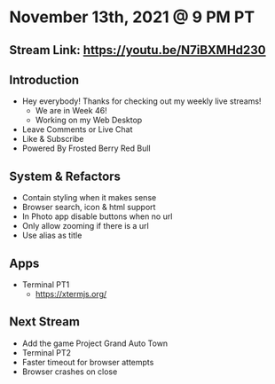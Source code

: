 # November 13th, 2021 @ 9 PM PT

## Stream Link: https://youtu.be/N7iBXMHd230

## Introduction

- Hey everybody! Thanks for checking out my weekly live streams!
  - We are in Week 46!
  - Working on my Web Desktop
- Leave Comments or Live Chat
- Like & Subscribe
- Powered By Frosted Berry Red Bull

## System & Refactors

- Contain styling when it makes sense
- Browser search, icon & html support
- In Photo app disable buttons when no url
- Only allow zooming if there is a url
- Use alias as title

## Apps

- Terminal PT1
  - https://xtermjs.org/

## Next Stream

- Add the game Project Grand Auto Town
- Terminal PT2
- Faster timeout for browser attempts
- Browser crashes on close
